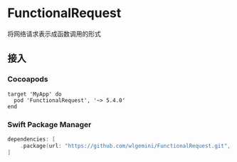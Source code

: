# FunctionalRequest

将网络请求表示成函数调用的形式

## 接入

### Cocoapods

```
target 'MyApp' do
  pod 'FunctionalRequest', '~> 5.4.0'
end
```

### Swift Package Manager

```swift
dependencies: [
    .package(url: "https://github.com/wlgemini/FunctionalRequest.git", .upToNextMajor(from: "5.4.0"))
]
```

